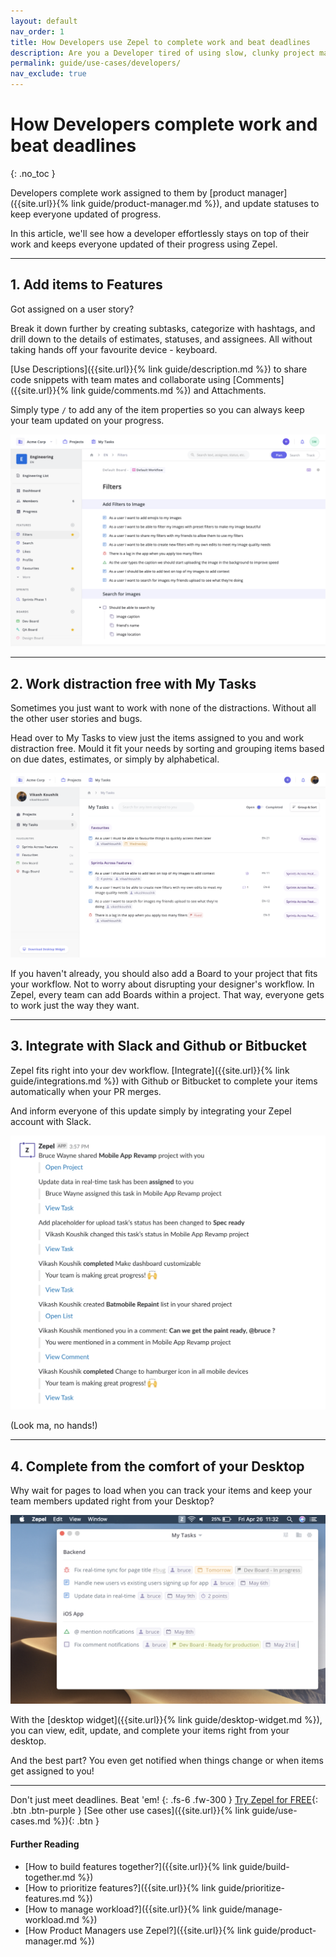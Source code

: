 ```yaml
---
layout: default
nav_order: 1
title: How Developers use Zepel to complete work and beat deadlines
description: Are you a Developer tired of using slow, clunky project management tools? Learn how you can effortlessly track and beat deadlines with Zepel
permalink: guide/use-cases/developers/
nav_exclude: true
---
```

# How Developers complete work and beat deadlines
{: .no_toc }

Developers complete work assigned to them by [product manager]({{site.url}}{% link guide/product-manager.md %}), and update statuses to keep everyone updated of progress.

In this article, we'll see how a developer effortlessly stays on top of their work and keeps everyone updated of their progress using Zepel.

---

## 1. Add items to Features

Got assigned on a user story? 

Break it down further by creating subtasks, categorize with hashtags, and drill down to the details of estimates, statuses, and assignees. All without taking hands off your favourite device - keyboard.

[Use Descriptions]({{site.url}}{% link guide/description.md %}) to share code snippets with team mates and collaborate using [Comments]({{site.url}}{% link guide/comments.md %}) and Attachments.

Simply type ``` / ``` to add any of the item properties so you can always keep your team updated on your progress.

![Items and its types in Zepel](/assets/uploads/zepel-items.png "Items in Zepel")

---

## 2. Work distraction free with My Tasks

Sometimes you just want to work with none of the distractions. Without all the other user stories and bugs.

Head over to My Tasks to view just the items assigned to you and work distraction free. Mould it fit your needs by sorting and grouping items based on due dates, estimates, or simply by alphabetical.

![View tasks assigned to you from My Tasks](/assets/uploads/zepel-my-tasks.png "My Tasks")

If you haven't already, you should also add a Board to your project that fits your workflow. Not to worry about disrupting your designer's workflow. In Zepel, every team can add Boards within a project. That way, everyone gets to work just the way they want.

---

## 3. Integrate with Slack and Github or Bitbucket

Zepel fits right into your dev workflow. [Integrate]({{site.url}}{% link guide/integrations.md %}) with Github or Bitbucket to complete your items automatically when your PR merges.

And inform everyone of this update simply by integrating your Zepel account with Slack.

![Get Zepel project notifications in Slack](/assets/uploads/zepel-notifications-on-slack.png "Zepel notifications in Slack")

(Look ma, no hands!)

---

## 4. Complete from the comfort of your Desktop

Why wait for pages to load when you can track your items and keep your team members updated right from your Desktop? 

![View tasks assigned to you using Desktop Widget](/assets/uploads/zepel-desktop-widget.png "Zepel Desktop Widget")

With the [desktop widget]({{site.url}}{% link guide/desktop-widget.md %}), you can view, edit, update, and complete your items right from your desktop. 

And the best part? You even get notified when things change or when items get assigned to you!

---

Don't just meet deadlines. Beat 'em!
{: .fs-6 .fw-300 }
[Try Zepel for FREE](https://zepel.io/?utm_source=zepelguide&utm_medium=usecases&utm_campaign=build-together){: .btn .btn-purple } 
[See other use cases]({{site.url}}{% link guide/use-cases.md %}){: .btn }

#### Further Reading
- [How to build features together?]({{site.url}}{% link guide/build-together.md %})
- [How to prioritize features?]({{site.url}}{% link guide/prioritize-features.md %})
- [How to manage workload?]({{site.url}}{% link guide/manage-workload.md %})
- [How Product Managers use Zepel?]({{site.url}}{% link guide/product-manager.md %})